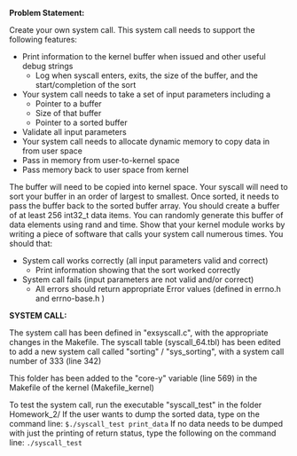 **Problem Statement:**

Create your own system call. This system call needs to support the following features:
- Print information to the kernel buffer when issued and other useful debug strings
	* Log when syscall enters, exits, the size of the buffer, and the start/completion of the sort
- Your system call needs to take a set of input parameters including a
	* Pointer to a buffer
	* Size of that buffer
	* Pointer to a sorted buffer
- Validate all input parameters
- Your system call needs to allocate dynamic memory to copy data in from user space
- Pass in memory from user-to-kernel space
- Pass memory back to user space from kernel

The buffer will need to be copied into kernel space. Your syscall will need to sort your buffer in an order of largest to smallest. Once sorted, it needs to pass the buffer back to the sorted buffer array. You should create a buffer of at least 256 int32_t data items. You can randomly generate this buffer of data elements using rand and time. Show that your kernel module works by writing a piece of software that calls your system call numerous times. You should that:

- System call works correctly (all input parameters valid and correct)
	* Print information showing that the sort worked correctly
- System call fails (input parameters are not valid and/or correct)
	* All errors should return appropriate Error values (defined in errno.h and errno-base.h )

**SYSTEM CALL:**

The system call has been defined in "exsyscall.c", with the appropriate changes in the Makefile. 
The syscall table (syscall_64.tbl) has been edited to add a new system call called "sorting" / "sys_sorting", with a system call number of 333 (line 342)

This folder has been added to the "core-y" variable (line 569) in the Makefile of the kernel (Makefile_kernel)

To test the system call, run the executable "syscall_test" in the folder Homework_2/
If the user wants to dump the sorted data, type on the command line:
    ```
	$./syscall_test print_data
    ```
If no data needs to be dumped with just the printing of return status, type the following on the command line:
    ```
	./syscall_test
    ```
